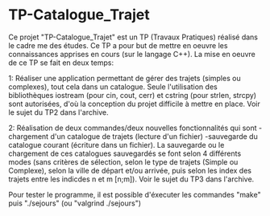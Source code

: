 # TP-Catalogue_Trajet

Ce projet "TP-Catalogue_Trajet" est un TP (Travaux Pratiques) réalisé dans 
le cadre me des études. Ce TP a pour but de mettre en oeuvre les 
connaissances apprises en cours (sur le langage C++). La mise en oeuvre
de ce TP se fait en deux temps:

1: Réaliser une application permettant de gérer des trajets (simples ou
complexes), tout cela dans un catalogue. Seule l'utilisation des 
bibliothèques iostream (pour cin, cout, cerr) et cstring (pour strlen, 
strcpy) sont autorisées, d'où la conception du projet difficile à mettre
en place. Voir le sujet du TP2 dans l'archive.

2: Réalisation de deux commandes/deux nouvelles fonctionnalités qui 
sont -chargement d'un catalogue de trajets (lecture d'un fichier) 
-sauvegarde du catalogue courant (écriture dans un fichier). La 
sauvegarde ou le chargement de ces catalogues sauvegardés se font
selon 4 différents modes (sans critères de sélection, selon le 
type de trajets (Simple ou Complexe), selon la ville de départ et/ou
arrivée, puis selon les index des trajets entre les indicdes n et m 
[n;m]). Voir le sujet du TP3 dans l'archive.


Pour tester le programme, il est possible d'éxecuter les commandes 
"make" puis "./sejours" (ou "valgrind ./sejours")
